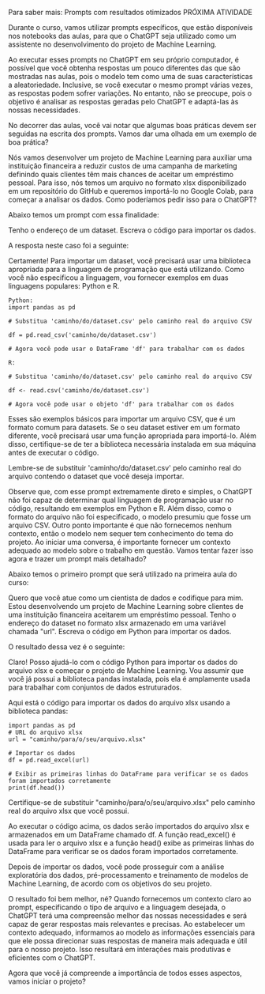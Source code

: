 Para saber mais: Prompts com resultados otimizados
PRÓXIMA ATIVIDADE

Durante o curso, vamos utilizar prompts específicos, que estão disponíveis nos notebooks das aulas, para que o ChatGPT seja utilizado como um assistente no desenvolvimento do projeto de Machine Learning.

Ao executar esses prompts no ChatGPT em seu próprio computador, é possível que você obtenha respostas um pouco diferentes das que são mostradas nas aulas, pois o modelo tem como uma de suas características a aleatoriedade. Inclusive, se você executar o mesmo prompt várias vezes, as respostas podem sofrer variações. No entanto, não se preocupe, pois o objetivo é analisar as respostas geradas pelo ChatGPT e adaptá-las às nossas necessidades.

No decorrer das aulas, você vai notar que algumas boas práticas devem ser seguidas na escrita dos prompts. Vamos dar uma olhada em um exemplo de boa prática?

Nós vamos desenvolver um projeto de Machine Learning para auxiliar uma instituição financeira a reduzir custos de uma campanha de marketing definindo quais clientes têm mais chances de aceitar um empréstimo pessoal. Para isso, nós temos um arquivo no formato xlsx disponibilizado em um repositório do GitHub e queremos importá-lo no Google Colab, para começar a analisar os dados. Como poderíamos pedir isso para o ChatGPT?

Abaixo temos um prompt com essa finalidade:

Tenho o endereço de um dataset. Escreva o código para importar os dados.

A resposta neste caso foi a seguinte:

Certamente! Para importar um dataset, você precisará usar uma biblioteca apropriada para a linguagem de programação que está utilizando. Como você não especificou a linguagem, vou fornecer exemplos em duas linguagens populares: Python e R.

```
Python:
import pandas as pd

# Substitua 'caminho/do/dataset.csv' pelo caminho real do arquivo CSV

df = pd.read_csv('caminho/do/dataset.csv')

# Agora você pode usar o DataFrame 'df' para trabalhar com os dados

R:

# Substitua 'caminho/do/dataset.csv' pelo caminho real do arquivo CSV

df <- read.csv('caminho/do/dataset.csv')

# Agora você pode usar o objeto 'df' para trabalhar com os dados
```

Esses são exemplos básicos para importar um arquivo CSV, que é um formato comum para datasets. Se o seu dataset estiver em um formato diferente, você precisará usar uma função apropriada para importá-lo. Além disso, certifique-se de ter a biblioteca necessária instalada em sua máquina antes de executar o código.

Lembre-se de substituir 'caminho/do/dataset.csv' pelo caminho real do arquivo contendo o dataset que você deseja importar.

Observe que, com esse prompt extremamente direto e simples, o ChatGPT não foi capaz de determinar qual linguagem de programação usar no código, resultando em exemplos em Python e R. Além disso, como o formato do arquivo não foi especificado, o modelo presumiu que fosse um arquivo CSV. Outro ponto importante é que não fornecemos nenhum contexto, então o modelo nem sequer tem conhecimento do tema do projeto. Ao iniciar uma conversa, é importante fornecer um contexto adequado ao modelo sobre o trabalho em questão. Vamos tentar fazer isso agora e trazer um prompt mais detalhado?

Abaixo temos o primeiro prompt que será utilizado na primeira aula do curso:

Quero que você atue como um cientista de dados e codifique para mim. Estou desenvolvendo um projeto de Machine Learning sobre clientes de uma instituição financeira aceitarem um empréstimo pessoal. Tenho o endereço do dataset no formato xlsx armazenado em uma variável chamada "url". Escreva o código em Python para importar os dados.

O resultado dessa vez é o seguinte:

Claro! Posso ajudá-lo com o código Python para importar os dados do arquivo xlsx e começar o projeto de Machine Learning. Vou assumir que você já possui a biblioteca pandas instalada, pois ela é amplamente usada para trabalhar com conjuntos de dados estruturados.

Aqui está o código para importar os dados do arquivo xlsx usando a biblioteca pandas:

```
import pandas as pd
# URL do arquivo xlsx
url = "caminho/para/o/seu/arquivo.xlsx"

# Importar os dados
df = pd.read_excel(url)

# Exibir as primeiras linhas do DataFrame para verificar se os dados foram importados corretamente
print(df.head())
```

Certifique-se de substituir "caminho/para/o/seu/arquivo.xlsx" pelo caminho real do arquivo xlsx que você possui.

Ao executar o código acima, os dados serão importados do arquivo xlsx e armazenados em um DataFrame chamado df. A função read_excel() é usada para ler o arquivo xlsx e a função head() exibe as primeiras linhas do DataFrame para verificar se os dados foram importados corretamente.

Depois de importar os dados, você pode prosseguir com a análise exploratória dos dados, pré-processamento e treinamento de modelos de Machine Learning, de acordo com os objetivos do seu projeto.

O resultado foi bem melhor, né? Quando fornecemos um contexto claro ao prompt, especificando o tipo de arquivo e a linguagem desejada, o ChatGPT terá uma compreensão melhor das nossas necessidades e será capaz de gerar respostas mais relevantes e precisas. Ao estabelecer um contexto adequado, informamos ao modelo as informações essenciais para que ele possa direcionar suas respostas de maneira mais adequada e útil para o nosso projeto. Isso resultará em interações mais produtivas e eficientes com o ChatGPT.

Agora que você já compreende a importância de todos esses aspectos, vamos iniciar o projeto?
